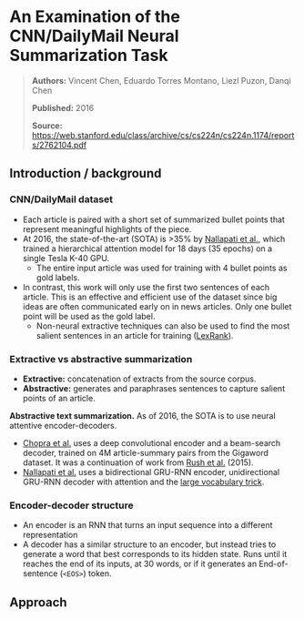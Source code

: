 # An Examination of the CNN/DailyMail Neural Summarization Task

> **Authors:** Vincent Chen, Eduardo Torres Montano, Liezl Puzon, Danqi Chen
>
> **Published:** 2016
>
> **Source:** https://web.stanford.edu/class/archive/cs/cs224n/cs224n.1174/reports/2762104.pdf



## Introduction / background

### CNN/DailyMail dataset

- Each article is paired with a short set of summarized bullet points that represent meaningful highlights of the piece.
- At 2016, the state-of-the-art (SOTA) is >35% by [Nallapati et al.](https://www.aclweb.org/anthology/K16-1028/), which trained a hierarchical attention model for 18 days (35 epochs) on a single Tesla K-40 GPU. 
  - The entire input article was used for training with 4 bullet points as gold labels. 
- In contrast, this work will only use the first two sentences of each article. This is an effective and efficient use of the dataset since big ideas are often communicated early on in news articles. Only one bullet point will be used as the gold label.
  - Non-neural extractive techniques can also be used to find the most salient sentences in an article for training ([LexRank](https://pypi.org/project/lexrank/)).

### Extractive vs abstractive summarization

- **Extractive:** concatenation of extracts from the source corpus.
- **Abstractive:** generates and paraphrases sentences to capture salient points of an article.

**Abstractive text summarization.** As of 2016, the SOTA is to use neural attentive encoder-decoders.

- [Chopra et al.](https://www.aclweb.org/anthology/N16-1012/) uses a deep convolutional encoder and a beam-search decoder, trained on 4M article-summary pairs from the Gigaword dataset. It was a continuation of work from [Rush et al.](https://www.aclweb.org/anthology/D15-1044/) (2015).
- [Nallapati et al.](https://www.aclweb.org/anthology/K16-1028/) uses a bidirectional GRU-RNN encoder, unidirectional GRU-RNN decoder with attention and the [large vocabulary trick](https://medium.com/@xuy/handling-rare-words-in-machine-learning-models-89e472ce8519). 

### Encoder-decoder structure

- An encoder is an RNN that turns an input sequence into a different representation
- A decoder has a similar structure to an encoder, but instead tries to generate a word that best corresponds to its hidden state. Runs until it reaches the end of its inputs, at 30 words, or if it generates an End-of-sentence (`<EOS>`) token.

## Approach




